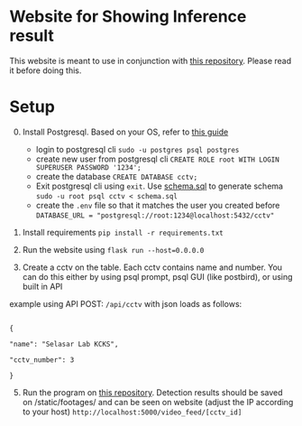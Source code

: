 # Website for Showing Inference result

This website is meant to use in conjunction with [this repository](https://github.com/faldeus0092/amlogic-s905x-human-detection/tree/main). Please read it before doing this.

  

# Setup

0. Install Postgresql. Based on your OS, refer to [this guide](https://www.codecademy.com/article/installing-and-using-postgresql-locally)
	- login to postgresql cli ```sudo -u postgres psql postgres```
	- create new user from postgresql cli ```CREATE ROLE root WITH LOGIN SUPERUSER PASSWORD '1234';```
	- create the database ```CREATE DATABASE cctv;```
	- Exit postgresql cli using ```exit```. Use [schema.sql](https://github.com/faldeus0092/tugas-akhir-cctv/blob/main/schema.sql) to generate schema ```sudo -u root psql cctv < schema.sql ```
	- create the ```.env``` file so that it matches the user you created before
		```DATABASE_URL = "postgresql://root:1234@localhost:5432/cctv"```

1. Install requirements ```pip install -r requirements.txt```

2. Run the website using ```flask run --host=0.0.0.0```

3. Create a cctv on the table. Each cctv contains name and number. You can do this either by using psql prompt, psql GUI (like postbird), or using built in API

  

example using API POST: ```/api/cctv``` with json loads as follows:

```

{

"name": "Selasar Lab KCKS",

"cctv_number": 3

}

```

5. Run the program on [this repository](https://github.com/faldeus0092/amlogic-s905x-human-detection/tree/main). Detection results should be saved on /static/footages/ and can be seen on website (adjust the IP according to your host) ```http://localhost:5000/video_feed/[cctv_id]```
